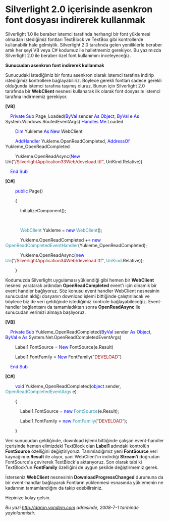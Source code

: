 # Silverlight 2.0 içerisinde asenkron font dosyası indirerek kullanmak 

Silverlight 1.0 ile beraber istemci tarafında herhangi bir font
yüklemesi olmadan istediğimiz fontları TextBlock ve TextBox gibi
kontrollerde kullanabilir hale gelmiştik. Silverlight 2.0 tarafında
gelen yeniliklerle beraber artık her şeyi VB veya C\# kodumuz ile
halletmemiz gerekiyor. Bu yazımızda Silverlight 2.0 ile beraber özel
font kullanımını inceleyeceğiz.

**Sunucudan asenkron font indirerek kullanmak**

Sunucudaki istediğimiz bir fontu asenkron olarak istemci tarafına
indirip istediğimiz kontrollere bağlayabiliriz. Böylece gerekli fontları
sadece gerekli olduğunda istemci tarafına taşımış oluruz. Bunun için
Silverlight 2.0 tarafında bir **WebClient** nesnesi kullanarak ilk
olarak font dosyasını istemci tarafına indirmemiz gerekiyor.

**[VB]**

    <span style="color: blue;">Private</span> <span
style="color: blue;">Sub</span> Page\_Loaded(<span
style="color: blue;">ByVal</span> sender <span
style="color: blue;">As</span> <span style="color: blue;">Object</span>,
<span style="color: blue;">ByVal</span> e <span
style="color: blue;">As</span> System.Windows.RoutedEventArgs) <span
style="color: blue;">Handles</span> <span
style="color: blue;">Me</span>.Loaded

        <span style="color: blue;">Dim</span> Yukleme <span
style="color: blue;">As</span> <span style="color: blue;">New</span>
WebClient

        <span style="color: blue;">AddHandler</span>
Yukleme.OpenReadCompleted, <span style="color: blue;">AddressOf</span>
Yukleme\_OpenReadCompleted

        Yukleme.OpenReadAsync(<span style="color: blue;">New</span>
Uri(<span
style="color: #a31515;">"/SilverlightApplication33Web/deveload.ttf"</span>,
UriKind.Relative))

    <span style="color: blue;">End</span> <span
style="color: blue;">Sub</span>

**[C\#]**

        <span style="color: blue;">public</span> Page()

        {

            InitializeComponent();

 

            <span style="color: #2b91af;">WebClient</span> Yukleme =
<span style="color: blue;">new</span> <span
style="color: #2b91af;">WebClient</span>();

            Yukleme.OpenReadCompleted += <span
style="color: blue;">new</span> <span
style="color: #2b91af;">OpenReadCompletedEventHandler</span>(Yukleme\_OpenReadCompleted);

            Yukleme.OpenReadAsync(<span style="color: blue;">new</span>
<span style="color: #2b91af;">Uri</span>(<span
style="color: #a31515;">"/SilverlightApplication34Web/deveload.ttf"</span>,
<span style="color: #2b91af;">UriKind</span>.Relative));

        }

Kodumuzda Silverlight uygulaması yüklendiği gibi hemen bir **WebClient**
nesnesi yaratarak ardından **OpenReadCompleted** event'ı için dinamik
bir event handler bağlıyoruz. Söz konusu event handler WebClient
nesnesinin sunucudan aldığı dosyanın download işlemi bittiğinde
çalıştırılacak ve böylece biz de veri geldiğinde istediğimiz kontrole
bağlayabileceğiz. Event-handler bağlantısını da tamamladıktan sonra
**OpenReadAsync** ile sunucudan verimizi almaya başlıyoruz.

**[VB]**

    <span style="color: blue;">Private</span> <span
style="color: blue;">Sub</span> Yukleme\_OpenReadCompleted(<span
style="color: blue;">ByVal</span> sender <span
style="color: blue;">As</span> <span style="color: blue;">Object</span>,
<span style="color: blue;">ByVal</span> e <span
style="color: blue;">As</span> System.Net.OpenReadCompletedEventArgs)

        Label1.FontSource = <span style="color: blue;">New</span>
FontSource(e.Result)

        Label1.FontFamily = <span style="color: blue;">New</span>
FontFamily(<span style="color: #a31515;">"DEVELOAD"</span>)

    <span style="color: blue;">End</span> <span
style="color: blue;">Sub</span>

**[C\#]**

        <span style="color: blue;">void</span>
Yukleme\_OpenReadCompleted(<span style="color: blue;">object</span>
sender, <span style="color: #2b91af;">OpenReadCompletedEventArgs</span>
e)

        {

            Label1.FontSource = <span style="color: blue;">new</span>
<span style="color: #2b91af;">FontSource</span>(e.Result);

            Label1.FontFamily = <span style="color: blue;">new</span>
<span style="color: #2b91af;">FontFamily</span>(<span
style="color: #a31515;">"DEVELOAD"</span>);

        }

Veri sunucudan geldiğinde, download işlemi bittiğinde çalışan
event-handler içerisinde hemen elimizdeki TextBlock olan **Label1**
adındaki kontrolün **FontSource** özelliğini değiştiriyoruz.
Tanımladığımız yeni **FontSource** veri kaynağını **e.Result** ile
alıyor, yani WebClient'ın indirdiği **Stream'i** doğrudan FontSource'a
çevirerek TextBlock'a aktarıyoruz. Son olarak tabi ki TextBlock'un
**FontFamily** özelliğini de uygun şekilde değiştirmemiz gerek.

İsterseniz **WebClient** nesnesinin **DownloadProgressChanged** durumuna
da bir event-handlar bağlayarak Fontların yüklenmesi esnasında
yüklemenin ne kadarının tamamlandığını da takip edebilirsiniz.

Hepinize kolay gelsin.


*Bu yazi http://daron.yondem.com adresinde, 2008-7-1 tarihinde yayinlanmistir.*